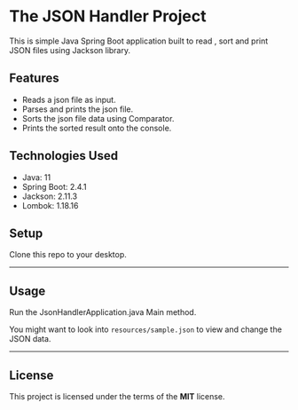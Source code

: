 The JSON Handler Project
============


This is simple Java Spring Boot application built to read , sort and print JSON files using Jackson library.


## Features
- Reads a json file as input.
- Parses and prints the json file.
- Sorts the json file data using Comparator.
- Prints the sorted result onto the console.

## Technologies Used
* Java: 11
* Spring Boot: 2.4.1
* Jackson: 2.11.3
* Lombok: 1.18.16

## Setup
Clone this repo to your desktop.

---

## Usage
Run the JsonHandlerApplication.java Main method.

You might want to look into `resources/sample.json` to view and change the JSON data.

---

## License

This project is licensed under the terms of the **MIT** license.


